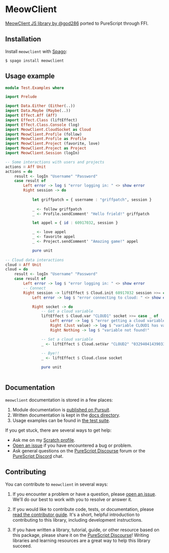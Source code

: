 # MeowClient

[MeowClient JS library by @god286](https://github.com/webdev03/meowclient) ported to PureScript through FFI.

## Installation

Install `meowclient` with [Spago](https://github.com/purescript/spago):

```console
$ spago install meowclient
```

## Usage example
```purescript
module Test.Examples where

import Prelude

import Data.Either (Either(..))
import Data.Maybe (Maybe(..))
import Effect.Aff (Aff)
import Effect.Class (liftEffect)
import Effect.Class.Console (log)
import MeowClient.CloudSocket as Cloud
import MeowClient.Profile (follow)
import MeowClient.Profile as Profile
import MeowClient.Project (favorite, love)
import MeowClient.Project as Project
import MeowClient.Session (logIn)

-- Some interactions with users and projects
actions ∷ Aff Unit
actions = do
    result <- logIn "Username" "Password"
    case result of
        Left error -> log $ "error logging in: " <> show error
        Right session -> do
        
            let griffpatch = { username : "griffpatch", session }
            
            _ <- follow griffpatch
            _ <- Profile.sendComment' "Hello frield!" griffpatch

            let appel = { id : 60917032, session }

            _ <- love appel
            _ <- favorite appel
            _ <- Project.sendComment' "Amazing game!" appel

            pure unit
            
-- Cloud data interactions
cloud ∷ Aff Unit
cloud = do
    result <- logIn "Username" "Password"
    case result of
        Left error -> log $ "error logging in: " <> show error
        -- Connect
        Right session -> liftEffect $ Cloud.init 60917032 session >>= case _ of
            Left error -> log $ "error connecting to cloud: " <> show error

            Right socket -> do
                -- Get a cloud variable
                liftEffect $ Cloud.var "CLOUD1" socket >>= case _ of
                    Left error -> log $ "error getting a cloud variable: " <> show error
                    Right (Just value) -> log $ "variable CLOUD1 has value: " <> value
                    Right Nothing -> log $ "variable not found!"

                -- Set a cloud variable
                _ <- liftEffect $ Cloud.setVar "CLOUD2" "03294041439033800" socket
                
                -- Bye!!
                _ <- liftEffect $ Cloud.close socket

                pure unit
                
```

## Documentation

`meowclient` documentation is stored in a few places:

1. Module documentation is [published on Pursuit](https://pursuit.purescript.org/packages/purescript-meowclient).
2. Written documentation is kept in the [docs directory](./docs).
3. Usage examples can be found in [the test suite](./test).

If you get stuck, there are several ways to get help:

- Ask me on my [Scratch profile](https://scratch.mit.edu/users/SCRATCH---PIXEL/).
- [Open an issue](https://github.com/purescript-contrib/purescript-meowclient/issues) if you have encountered a bug or problem.
- Ask general questions on the [PureScript Discourse](https://discourse.purescript.org) forum or the [PureScript Discord](https://purescript.org/chat) chat.

## Contributing

You can contribute to `meowclient` in several ways:

1. If you encounter a problem or have a question, please [open an issue](https://github.com/purescript-contrib/purescript-meowclient/issues). We'll do our best to work with you to resolve or answer it.

2. If you would like to contribute code, tests, or documentation, please [read the contributor guide](./CONTRIBUTING.md). It's a short, helpful introduction to contributing to this library, including development instructions.

3. If you have written a library, tutorial, guide, or other resource based on this package, please share it on the [PureScript Discourse](https://discourse.purescript.org)! Writing libraries and learning resources are a great way to help this library succeed.